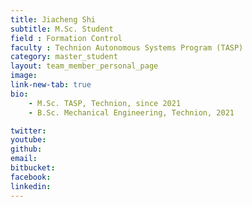 ```yaml
---
title: Jiacheng Shi
subtitle: M.Sc. Student
field : Formation Control
faculty : Technion Autonomous Systems Program (TASP)
category: master_student
layout: team_member_personal_page
image: 
link-new-tab: true
bio:
    - M.Sc. TASP, Technion, since 2021
    - B.Sc. Mechanical Engineering, Technion, 2021

twitter: 
youtube: 
github: 
email: 
bitbucket: 
facebook: 
linkedin: 
---
```


<!-- ## ANPL Publications:

{% bibliography -q @*[author ~= \bLevy-Or\b] --group_by none --order descending %}
 -->
